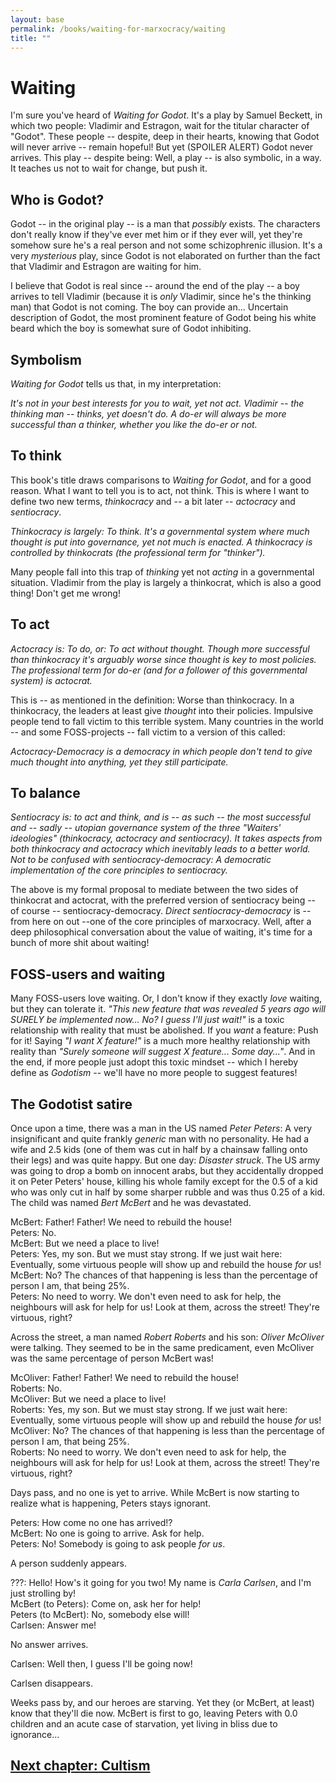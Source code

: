 ```yaml
---
layout: base
permalink: /books/waiting-for-marxocracy/waiting
title: ""
---
```


# Waiting
I'm sure you've heard of *Waiting for Godot*. It's a play by Samuel Beckett,
in which two people: Vladimir and Estragon, wait for the titular character
of "Godot". These people -- despite, deep in their hearts, knowing that
Godot will never arrive -- remain hopeful! But yet (SPOILER ALERT) Godot
never arrives. This play -- despite being: Well, a play -- is also symbolic,
in a way. It teaches us not to wait for change, but push it.

## Who is Godot?
Godot -- in the original play -- is a man that *possibly* exists. The characters
don't really know if they've ever met him or if they ever will, yet they're
somehow sure he's a real person and not some schizophrenic illusion. It's a
very *mysterious* play, since Godot is not elaborated on further than the
fact that Vladimir and Estragon are waiting for him.

I believe that Godot is real since -- around the end of the play -- a boy
arrives to tell Vladimir (because it is *only* Vladimir, since he's the
thinking man) that Godot is not coming. The boy can provide an...
Uncertain description of Godot, the most prominent feature of Godot
being his white beard which the boy is somewhat sure of Godot inhibiting.

## Symbolism
*Waiting for Godot* tells us that, in my interpretation:

*It's not in your best interests for you to wait, yet not act. Vladimir
-- the thinking man -- thinks, yet doesn't do. A do-er will always be
more successful than a thinker, whether you like the do-er or not.*

## To think
This book's title draws comparisons to *Waiting for Godot*, and for a
good reason. What I want to tell you is to act, not think. This is
where I want to define two new terms, *thinkocracy* and -- a bit
later -- *actocracy* and *sentiocracy*.

*Thinkocracy is largely: To think. It's a governmental system where
much thought is put into governance, yet not much is enacted. A
thinkocracy is controlled by thinkocrats (the professional term
for "thinker").*

Many people fall into this trap of *thinking* yet not *acting* in a
governmental situation. Vladimir from the play is largely a
thinkocrat, which is also a good thing! Don't get me wrong!

## To act
*Actocracy is: To do, or: To act without thought. Though more
successful than thinkocracy it's arguably worse since thought
is key to most policies. The professional term for do-er (and for
a follower of this governmental system) is actocrat.*

This is -- as mentioned in the definition: Worse than thinkocracy.
In a thinkocracy, the leaders at least give *thought* into their
policies. Impulsive people tend to fall victim to this terrible
system. Many countries in the world -- and some FOSS-projects --
fall victim to a version of this called:

*Actocracy-Democracy is a democracy in which people don't tend
to give much thought into anything, yet they still participate.*

## To balance
*Sentiocracy is: to act and think, and is -- as such -- the most
successful and -- sadly -- utopian governance system of the three
"Waiters' ideologies" (thinkocracy, actocracy and sentiocracy).
It takes aspects from both thinkocracy and actocracy which
inevitably leads to a better world. Not to be confused with
sentiocracy-democracy: A democratic implementation of the
core principles to sentiocracy.*

The above is my formal proposal to mediate between the two sides
of thinkocrat and actocrat, with the preferred version of sentiocracy
being -- of course -- sentiocracy-democracy. *Direct
sentiocracy-democracy* is -- from here on out --one of the core
principles of marxocracy. Well, after a deep philosophical
conversation about the value of waiting, it's time for a
bunch of more shit about waiting!

## FOSS-users and waiting
Many FOSS-users love waiting. Or, I don't know if they exactly *love*
waiting, but they can tolerate it. *"This new feature that was
revealed 5 years ago will SURELY be implemented now... No? I guess
I'll just wait!"* is a toxic relationship with reality that must be
abolished. If you *want* a feature: Push for it! Saying *"I want X feature!"*
is a much more healthy relationship with reality than *"Surely someone will
suggest X feature... Some day..."*. And in the end, if more people just
adopt this toxic mindset -- which I hereby define as *Godotism* -- we'll
have no more people to suggest features!

## The Godotist satire
Once upon a time, there was a man in the US named *Peter Peters*: A very
insignificant and quite frankly *generic* man with no personality. He had
a wife and 2.5 kids (one of them was cut in half by a chainsaw falling
onto their legs) and was quite happy. But one day: *Disaster struck*.
The US army was going to drop a bomb on innocent arabs, but they
accidentally dropped it on Peter Peters' house, killing his whole
family except for the 0.5 of a kid who was only cut in half by some
sharper rubble and was thus 0.25 of a kid. The child was named *Bert
McBert* and he was devastated.

  McBert: Father! Father! We need to rebuild the house!  
  Peters: No.  
  McBert: But we need a place to live!  
  Peters: Yes, my son. But we must stay strong. If we just
wait here: Eventually, some virtuous people will show up and
rebuild the house *for* us!  
  McBert: No? The chances of that happening is less than the
percentage of person I am, that being 25%.  
  Peters: No need to worry. We don't even need to ask for help,
the neighbours will ask for help for us! Look at them, across
the street! They're virtuous, right?  

Across the street, a man named *Robert Roberts* and his son:
*Oliver McOliver* were talking. They seemed to be in the
same predicament, even McOliver was the same percentage
of person McBert was!

  McOliver: Father! Father! We need to rebuild the house!  
  Roberts: No.  
  McOliver: But we need a place to live!  
  Roberts: Yes, my son. But we must stay strong. If we just
wait here: Eventually, some virtuous people will show up and
rebuild the house *for* us!  
  McOliver: No? The chances of that happening is less than the
percentage of person I am, that being 25%.  
  Roberts: No need to worry. We don't even need to ask for help,
the neighbours will ask for help for us! Look at them, across
the street! They're virtuous, right?  

Days pass, and no one is yet to arrive. While McBert is now
starting to realize what is happening, Peters stays ignorant.

  Peters: How come no one has arrived!?  
  McBert: No one is going to arrive. Ask for help.  
  Peters: No! Somebody is going to ask people *for us*.  

  A person suddenly appears.

  ???: Hello! How's it going for you two! My name is *Carla
Carlsen*, and I'm just strolling by!  
  McBert (to Peters): Come on, ask her for help!  
  Peters (to McBert): No, somebody else will!  
  Carlsen: Answer me!

  No answer arrives.

  Carlsen: Well then, I guess I'll be going now!

  Carlsen disappears.

Weeks pass by, and our heroes are starving. Yet they (or McBert,
at least) know that they'll die now. McBert is first to go, leaving
Peters with 0.0 children and an acute case of starvation, yet living
in bliss due to ignorance...

## [Next chapter: Cultism](/books/waiting-for-marxocracy/cultism)
